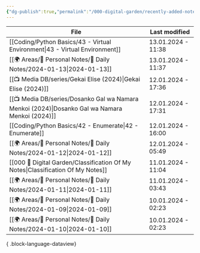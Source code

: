```yaml
---
{"dg-publish":true,"permalink":"/000-digital-garden/recently-added-notes/","dgPassFrontmatter":true,"noteIcon":"3","created":"2023-12-14T09:08:44.430+05:30","updated":"2023-12-14T09:12:52.432+05:30"}
---
```


| File                                                                                               | Last modified      |
| -------------------------------------------------------------------------------------------------- | ------------------ |
| [[Coding/Python Basics/43 - Virtual Environment\|43 - Virtual Environment]]                     | 13.01.2024 - 11:38 |
| [[🌍 Areas/📧 Personal Notes/📓 Daily Notes/2024-01-13\|2024-01-13]]                            | 13.01.2024 - 11:37 |
| [[📺 Media DB/series/Gekai Elise (2024)\|Gekai Elise (2024)]]                                   | 12.01.2024 - 17:36 |
| [[📺 Media DB/series/Dosanko Gal wa Namara Menkoi (2024)\|Dosanko Gal wa Namara Menkoi (2024)]] | 12.01.2024 - 17:31 |
| [[Coding/Python Basics/42 - Enumerate\|42 - Enumerate]]                                         | 12.01.2024 - 16:00 |
| [[🌍 Areas/📧 Personal Notes/📓 Daily Notes/2024-01-12\|2024-01-12]]                            | 12.01.2024 - 05:49 |
| [[000 🏡 Digital Garden/Classification Of My Notes\|Classification Of My Notes]]                | 11.01.2024 - 11:04 |
| [[🌍 Areas/📧 Personal Notes/📓 Daily Notes/2024-01-11\|2024-01-11]]                            | 11.01.2024 - 03:43 |
| [[🌍 Areas/📧 Personal Notes/📓 Daily Notes/2024-01-09\|2024-01-09]]                            | 10.01.2024 - 02:23 |
| [[🌍 Areas/📧 Personal Notes/📓 Daily Notes/2024-01-10\|2024-01-10]]                            | 10.01.2024 - 02:23 |

{ .block-language-dataview}
